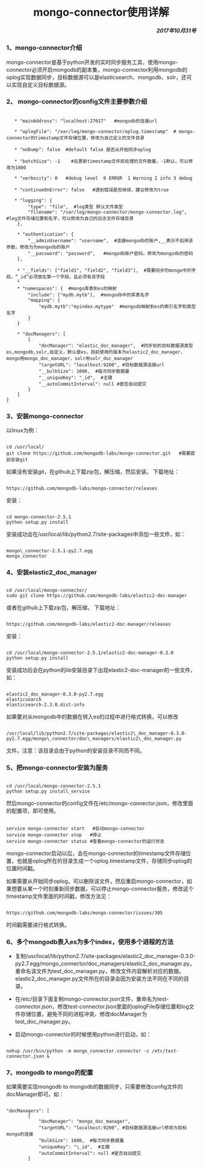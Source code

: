 <h1 align="center">mongo-connector使用详解</h1>
<h5 align="right"> 2017年10月31号</h5>

### 1、mongo-connector介绍
   mongo-connector是基于python开发的实时同步服务工具，使用mongo-connector必须开启mongodb的副本集，mongo-connector利用mongodb的oplog实现数据同步，目标数据源可以是elasticsearch、mongodb、solr，还可以实现自定义目标数据源。
  
    
### 2、 mongo-connector的config文件主要参数介绍
<pre><code>
   * "mainAddress": "localhost:27017"   #mongodb的连接url
       
   * "oplogFile": "/var/log/mongo-connector/oplog.timestamp"  # mongo-connector的timestamp文件存储位置，修改为自己定义的文件目录
       
   * "noDump": false  #default false 是否从开始同步oplog
      
   * "batchSize": -1    #在更新timestamp文件前处理的文件数量，-1默认，可以修改为1000
      
   * "verbosity": 0   #debug level  0 ERROR  1 Warning 2 info 3 debug
      
   * "continueOnError": false   #遇到错误是否继续，建议修改为true

   * "logging": {
        "type": "file",  #log类型 默认文件类型
        "filename": "/var/log/mongo-connector/mongo-connector.log",  #log文件存储位置和名字，可以修改为自己的日志文件存储目录
    },

    * "authentication": {
        "__adminUsername": "username",  #连接mongodb的账户,__表示不启用该参数，修改为为mongodb的账户
        "__password": "password",   #mongodb账户密码，修改为mongodb的密码
    },

    * "__fields": ["field1", "field2", "field3"],  #需要同步的mongo中的字段，“_id”必须放在第一个字段，且必须有该字段
    * 
    * "namespaces": {  #mongo库表到es的映射
        "include": ["mydb.mytb"],  #mongodb中的库表名字
        "mapping": {
            "mydb.mytb":"myindex.mytype"  #mongodb映射到es的索引名字和类型名字
        }
    }
    
    * "docManagers": [
        {
            "docManager": "elastic_doc_manager",  #同步到的目标数据源类型es,mongodb,solr,自定义，默认是es，目前使用的版本为elastic2_doc_manager，mongo用mongo_doc_manager，solr用solr_doc_manager
            "targetURL": "localhost:9200", #目标数据源连接url
            "__bulkSize": 1000,  #每次同步数据量
            "__uniqueKey": "_id",  #主键
            "__autoCommitInterval": null #是否自动提交
        }
    ]
}
</code></pre>
  
### 3、安装mongo-connector

以linux为例：

<pre><code>
cd /usr/local/
git clone https://github.com/mongodb-labs/mongo-connector.git   #需要提前安装git
</code></pre>

如果没有安装git，在github上下载zip包，解压缩，然后安装。
下载地址：
<pre><code>
https://github.com/mongodb-labs/mongo-connector/releases
</code></pre>

安装：
<pre><code>
cd mongo-connector-2.5.1
python setup.py install
</code></pre>

安装成功会在/usr/local/lib/python2.7/site-packages中添加一些文件，如：
<pre><code>
mongo\_connector-2.5.1-py2.7.egg    
mongo_connector
</code></pre>

### 4、安装elastic2\_doc_manager

<pre><code>
cd /usr/local/mongo-connector/
sudo git clone https://github.com/mongodb-labs/elastic2-doc-manager
</code></pre>

或者在github上下载zip包，解压缩，
下载地址：

<pre><code>
https://github.com/mongodb-labs/elastic2-doc-manager/releases
</code></pre>
安装：
<pre><code>
cd /usr/local/mongo-connector-2.5.1/elastic2-doc-manager-0.3.0
python setup.py install
</code></pre>

安装成功后会在python的lib安装目录下出现elastic2-doc-manager的一些文件，如：

<pre><code>
elastic2_doc_manager-0.3.0-py2.7.egg
elasticsearch
elasticsearch-2.3.0.dist-info
</code></pre>

如果要对从mongodb中的数据在转入es的过程中进行格式转换，可以修改
<pre><code>
/usr/local/lib/python2.7/site-packages/elastic2\_doc_manager-0.3.0-py2.7.egg/mongo\_connector/doc\_managers/elastic2\_doc_manager.py
</code></pre>
文件。注意：该目录会由于python的安装目录不同而不同。

### 5、把mongo-connector安装为服务

<pre><code>
cd /usr/local/mongo-connector-2.5.1
python setup.py install_service
</code></pre>

然后mongo-connector的config文件在/etc/mongo-connector.json，修改里面的配置项，即可使用。

<pre><code>
service mongo-connector start   #启动mongo-connector
service mongo-connector stop   #停止
service mongo-connector status #查看mongo-connector的运行状态
</code></pre>

mongo-connector启动以后，会在mongo-connector的timestamp文件存储位置，也就是oplog所在的目录生成一个oplog.timestamp文件，存储同步oplog的位置时间戳。

如果需要从开始同步oplog，可以删除该文件，然后重启mongo-connector，如果想要从某一个时刻重新同步数据，可以停止mongo-connector服务，修改这个timestamp文件里面的时间戳，修改方法见：
<pre><code>
https://github.com/mongodb-labs/mongo-connector/issues/305
</code></pre>
时间戳需要进行格式转换。

### 6、多个mongodb表入es为多个index，使用多个进程的方法

* 复制/usr/local/lib/python2.7/site-packages/elastic2\_doc_manager-0.3.0-py2.7.egg/mongo\_connector/doc\_managers/elastic2\_doc_manager.py，重命名该文件为test\_doc\_manager.py，修改文件内容解析对应的数据。elastic2\_doc_manager.py文件所在的目录会因为安装方法不同在不同的目录。

* 在/etc/目录下面复制mongo-connector.json文件，重命名为test-connector.json，修改test-connector.json里面的oplogFile存储位置和log文件存储位置，避免不同的进程冲突，修改docManager为test\_doc_manager.py。

* 启动mongo-connector的时候使用python进行启动，如：

<pre><code>
nohup /usr/bin/python -m mongo_connector.connector -c /etc/test-connector.json &
</code></pre>

### 7、mongodb to mongo的配置

如果需要实现mongodb to mongodb的数据同步，只需要修改config文件的docManager即可。如：
<pre><code>
"docManagers": [
        {
            "docManager": "mongo_doc_manager",  
            "targetURL": "localhost:9200", #目标数据源连接url修改为目标mongo的连接
            "bulkSize": 1000,  #每次同步数据量
            "uniqueKey": "\_id",  #主键
            "autoCommitInterval": null #是否自动提交
        }
</code></pre>
